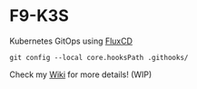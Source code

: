 # F9-K3S
Kubernetes GitOps using [FluxCD](https://fluxcd.io/)

`git config --local core.hooksPath .githooks/`

Check my [Wiki](https://wiki.f9.casa) for more details! (WIP)
